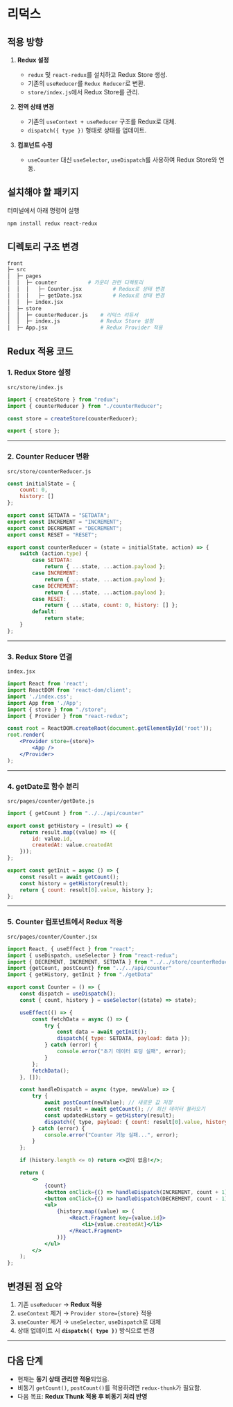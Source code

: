 # 리덕스

## 적용 방향

1. **Redux 설정**

   - `redux` 및 `react-redux`를 설치하고 Redux Store 생성.
   - 기존의 `useReducer`를 `Redux Reducer`로 변환.
   - `store/index.js`에서 Redux Store를 관리.

2. **전역 상태 변경**

   - 기존의 `useContext + useReducer` 구조를 Redux로 대체.
   - `dispatch({ type })` 형태로 상태를 업데이트.

3. **컴포넌트 수정**

   - `useCounter` 대신 `useSelector`, `useDispatch`를 사용하여 Redux Store와 연동.

## 설치해야 할 패키지

터미널에서 아래 명령어 실행

```sh
npm install redux react-redux
```

## 디렉토리 구조 변경

```sh
front
├─ src
│  ├─ pages
│  │  ├─ counter          # 카운터 관련 디렉토리
│  │  │   ├─ Counter.jsx          # Redux로 상태 변경
│  │  │   ├─ getDate.jsx          # Redux로 상태 변경
│  │  ├─ index.jsx          
│  ├─ store
│  │  ├─ counterReducer.js    # 리덕스 리듀서
│  │  ├─ index.js             # Redux Store 설정
│  ├─ App.jsx                 # Redux Provider 적용
```

## Redux 적용 코드

### 1. Redux Store 설정

`src/store/index.js`  

```jsx
import { createStore } from "redux";
import { counterReducer } from "./counterReducer";

const store = createStore(counterReducer);

export { store };
```

---

### 2. Counter Reducer 변환

`src/store/counterReducer.js`

```jsx
const initialState = {
    count: 0,
    history: []
};

export const SETDATA = "SETDATA";
export const INCREMENT = "INCREMENT";
export const DECREMENT = "DECREMENT";
export const RESET = "RESET";

export const counterReducer = (state = initialState, action) => {
    switch (action.type) {
        case SETDATA:
            return { ...state, ...action.payload };
        case INCREMENT:
            return { ...state, ...action.payload };
        case DECREMENT:
            return { ...state, ...action.payload };
        case RESET:
            return { ...state, count: 0, history: [] };
        default:
            return state;
    }
};
```

---

### 3. Redux Store 연결

`index.jsx`  

```jsx
import React from 'react';
import ReactDOM from 'react-dom/client';
import './index.css';
import App from './App';
import { store } from "./store";
import { Provider } from "react-redux";

const root = ReactDOM.createRoot(document.getElementById('root'));
root.render(
    <Provider store={store}>
        <App />
    </Provider>
);
```

---

### 4. getDate로 함수 분리


`src/pages/counter/getDate.js`

```js
import { getCount } from "../../api/counter"

export const getHistory = (result) => {
    return result.map((value) => ({
        id: value.id,
        createdAt: value.createdAt
    }));
};

export const getInit = async () => {
    const result = await getCount();
    const history = getHistory(result);
    return { count: result[0].value, history };
};
```

---

### 5. Counter 컴포넌트에서 Redux 적용

`src/pages/counter/Counter.jsx`  

```jsx
import React, { useEffect } from "react";
import { useDispatch, useSelector } from "react-redux";
import { DECREMENT, INCREMENT, SETDATA } from "../../store/counterReducer";
import {getCount, postCount} from "../../api/counter"
import { getHistory, getInit } from "./getData"

export const Counter = () => {
    const dispatch = useDispatch();
    const { count, history } = useSelector((state) => state);

    useEffect(() => {
        const fetchData = async () => {
            try {
                const data = await getInit();
                dispatch({ type: SETDATA, payload: data });
            } catch (error) {
                console.error("초기 데이터 로딩 실패", error);
            }
        };
        fetchData();
    }, []);

    const handleDispatch = async (type, newValue) => {
        try {
            await postCount(newValue); // 새로운 값 저장
            const result = await getCount(); // 최신 데이터 불러오기
            const updatedHistory = getHistory(result);
            dispatch({ type, payload: { count: result[0].value, history: updatedHistory } });
        } catch (error) {
            console.error("Counter 기능 실패...", error);
        }
    };

    if (history.length <= 0) return <>값이 없음!</>;

    return (
        <>
            {count}
            <button onClick={() => handleDispatch(INCREMENT, count + 1)}>+</button>
            <button onClick={() => handleDispatch(DECREMENT, count - 1)}>-</button>
            <ul>
                {history.map((value) => (
                    <React.Fragment key={value.id}>
                        <li>{value.createdAt}</li>
                    </React.Fragment>
                ))}
            </ul>
        </>
    );
};
```

## 변경된 점 요약

1. 기존 `useReducer` → **Redux 적용**
2. `useContext` 제거 → `Provider store={store}` 적용
3. `useCounter` 제거 → `useSelector`, `useDispatch`로 대체
4. 상태 업데이트 시 **`dispatch({ type })`** 방식으로 변경

---

## **다음 단계**
- 현재는 **동기 상태 관리만 적용**되었음.
- 비동기 `getCount()`, `postCount()`를 적용하려면 `redux-thunk`가 필요함.
- 다음 목표: **Redux Thunk 적용 후 비동기 처리 반영**
